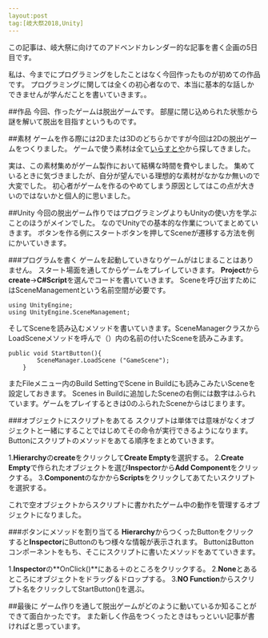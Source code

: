```yaml
---
layout:post
tag:[岐大祭2018,Unity]
---
```


この記事は、岐大祭に向けてのアドベンドカレンダー的な記事を書く企画の5日目です。

私は、今までにプログラミングをしたことはなく今回作ったものが初めての作品です。
プログラミングに関しては全くの初心者なので、本当に基本的な話しかできませんが学んだことを書いていきます。。

##作品
今回、作ったゲームは脱出ゲームです。
部屋に閉じ込められた状態から謎を解いて脱出を目指すというものです。

##素材
ゲームを作る際には2Dまたは3Dのどちらかですが今回は2Dの脱出ゲームをつくりました。
ゲームで使う素材は全て[いらすとや](https://www.irasutoya.com)から探してきました。

実は、この素材集めがゲーム製作において結構な時間を費やしました。
集めているときに気づきましたが、自分が望んでいる理想的な素材がなかなか無いので大変でした。
初心者がゲームを作るのやめてしまう原因としてはこの点が大きいのではないかと個人的に思いました。

##Unity
今回の脱出ゲーム作りではプログラミングよりもUnityの使い方を学ぶことのほうがメインでした。
なのでUnityでの基本的な作業についてまとめていきます。
ボタンを作る例にスタートボタンを押してSceneが遷移する方法を例にかいていきます。

###プログラムを書く
ゲームを起動していきなりゲームがはじまることはありません。
スタート場面を通してからゲームをプレイしていきます。
**Project**から**create**→**C#Script**を選んでコードを書いていきます。
Sceneを呼び出すためにはSceneManagementという名前空間が必要です。
~~~
using UnityEngine;
using UnityEngine.SceneManagement;
~~~
そしてSceneを読み込むメソッドを書いていきます。SceneManagerクラスからLoadSceneメソッドを呼んで（）内の名前の付いたSceneを読みこみます。
~~~
public void StartButton(){
		SceneManager.LoadScene ("GameScene");
	}
~~~
またFileメニュー内のBuild SettingでScene in Buildにも読みこみたいSceneを設定しておきます。
Scenes in Buildに追加したSceneの右側には数字はふられています。ゲームをプレイするときは0のふられたSceneからはじまります。

###オブジェクトにスクリプトをあてる
スクリプトは単体では意味がなくオブジェクトと一緒にすることではじめてその命令が実行できるようになります。
Buttonにスクリプトのメソッドをあてる順序をまとめていきます。

1.**Hierarchy**の**create**をクリックして**Create Empty**を選択する。
2.**Create Empty**で作られたオブジェクトを選び**Inspector**から**Add Component**をクリックする。
3.**Component**のなかから**Scripts**をクリックしてあてたいスクリプトを選択する。

これで空オブジェクトからスクリプトに書かれたゲーム中の動作を管理するオブジェクトになりました。

###ボタンにメソッドを割り当てる
**Hierarchy**からつくったButtonをクリックすると**Inspector**にButtonのもつ様々な情報が表示されます。
ButtonはButtonコンポーネントをもち、そこにスクリプトに書いたメソッドをあてていきます。

1.**Inspector**の**OnClick()**にある＋のところをクリックする。
2.**None**とあるところにオブジェクトをドラッグ＆ドロップする。
3.**NO Function**からスクリプト名をクリックしてStartButton()を選ぶ。

##最後に
ゲーム作りを通して脱出ゲームがどのように動いているか知ることができて面白かったです。
また新しく作品をつくったときはもっといい記事が書ければと思っています。
